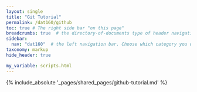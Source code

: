```yaml
---
layout: single
title: "Git Tutorial"
permalink: /dat160/github
toc: true # The right side bar "on this page"
breadcrumbs: true  # the directory-of-documents type of header navigation
sidebar:
  nav: "dat160"  # the left navigation bar. Choose which category you want.
taxonomy: markup
hide_header: true

my_variable: scripts.html
---
```



{% include_absolute '_pages/shared_pages/github-tutorial.md' %}

